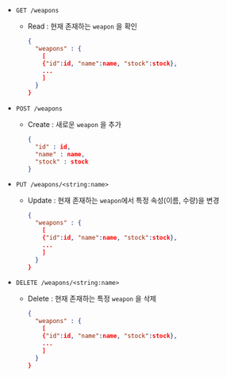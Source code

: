 - `GET /weapons`

  - Read : 현재 존재하는 `weapon` 을 확인

    ```json
    {
      "weapons" : {
        [
        {"id":id, "name":name, "stock":stock},
        ...
        ]
      }
    }
    ```

- `POST /weapons`

  - Create : 새로운 `weapon` 을 추가

    ```json
    {
      "id" : id,
      "name" : name,
      "stock" : stock
    }
    ```

- `PUT /weapons/<string:name>` 

  - Update : 현재 존재하는 `weapon`에서 특정 속성(이름, 수량)을 변경

    ```json
    {
      "weapons" : {
        [
        {"id":id, "name":name, "stock":stock},
        ...
        ]
      }
    }
    ```

- `DELETE /weapons/<string:name>`

  - Delete : 현재 존재하는 특정 `weapon` 을 삭제

    ```json
    {
      "weapons" : {
        [
        {"id":id, "name":name, "stock":stock},
        ...
        ]
      }
    }
    ```

    